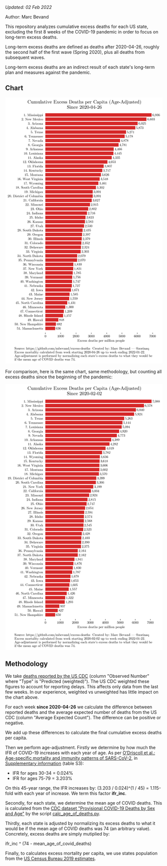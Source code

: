 *Updated: 02 Feb 2022*

Author: Marc Bevand

This repository analyzes cumulative excess deaths for each US state, excluding
the first 8 weeks of the COVID-19 pandemic in order to focus on
long-term excess deaths.

Long-term excess deaths are defined as deaths after 2020-04-26, roughly the
second half of the first wave (Spring 2020), plus all deaths from subsequent
waves.

Long-term excess deaths are an indirect result of each state's long-term plan
and measures against the pandemic.

## Chart

![Cumulative excess deaths for each US state](e.png)

For comparison, here is the same chart, same methodology, but counting all
excess deaths since the beginning of the pandemic:

![Cumulative excess deaths for each US state](eall.png)

## Methodology

We take [deaths reported by the US
CDC](https://data.cdc.gov/NCHS/Excess-Deaths-Associated-with-COVID-19/xkkf-xrst/)
(column "Observed Number" where "Type" is "Predicted (weighted)"). The US
CDC weighted these figures to account for reporting delays. This
affects only data from the last few weeks. In our experience, weighted vs
unweighted has little impact on the chart above.

For each week **since 2020-04-26** we calculate the difference between reported
deaths and the average expected number of deaths from the US CDC (column
"Average Expected Count"). The difference can be positive or negative.

We add up these differences to calculate the final cumulative excess deaths
per capita.

Then we perform age-adjustment. Firstly we determine by how much the IFR of COVID-19
increases with each year of age. As per [O’Driscoll et al.: Age-specific mortality and immunity patterns of SARS-CoV-2](https://www.nature.com/articles/s41586-020-2918-0), in [Supplementary information](https://static-content.springer.com/esm/art%3A10.1038%2Fs41586-020-2918-0/MediaObjects/41586_2020_2918_MOESM1_ESM.pdf) (table S3):

* IFR for ages 30-34 = 0.024%
* IFR for ages 75-79 = 3.203%

On this 45-year range, the IFR increases by: (3.203 / 0.024)^(1 / 45) =
1.115-fold with each year of increase. We term this factor **ifr_inc**.

Secondly, for each state, we determine the mean age of COVID deaths.
This is calculated from the [CDC dataset "Provisional COVID-19 Deaths by Sex and Age"](https://data.cdc.gov/NCHS/Provisional-COVID-19-Deaths-by-Sex-and-Age/9bhg-hcku) by the script [calc_age_of_deaths.py](calc_age_of_deaths.py).

Thirdly, each state is adjusted by normalizing its excess deaths to what it
would be if the mean age of COVID deaths was 74 (an arbitrary value).
Concretely, excess deaths are simply mutiplied by:

ifr_inc ^ (74 - mean_age_of_covid_deaths)

Finally, to calculates excess mortality per capita, we use states population from the [US Census Bureau 2019 estimates](https://www2.census.gov/programs-surveys/popest/datasets/2010-2019/state/detail/SCPRC-EST2019-18+POP-RES.csv).
